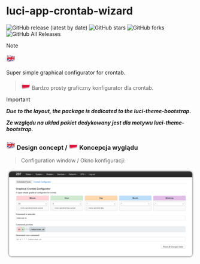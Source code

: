 # luci-app-crontab-wizard
![GitHub release (latest by date)](https://img.shields.io/github/v/release/4IceG/luci-app-crontab-wizard?style=flat-square)
![GitHub stars](https://img.shields.io/github/stars/4IceG/luci-app-crontab-wizard?style=flat-square)
![GitHub forks](https://img.shields.io/github/forks/4IceG/luci-app-crontab-wizard?style=flat-square)
![GitHub All Releases](https://img.shields.io/github/downloads/4IceG/luci-app-crontab-wizard/total)

> [!NOTE]
> <img src="https://raw.githubusercontent.com/4IceG/Personal_data/master/dooffy_design_icons_EU_flags_United_Kingdom.png" height="24"> 
Super simple graphical configurator for crontab.
>
> <img src="https://raw.githubusercontent.com/4IceG/Personal_data/master/dooffy_design_icons_EU_flags_Poland.png" height="24"> Bardzo prosty graficzny konfigurator dla crontab.

> [!IMPORTANT]
> ***Due to the layout, the package is dedicated to the luci-theme-bootstrap.***
> 
> ***Ze względu na układ pakiet dedykowany jest dla motywu luci-theme-bootstrap.***

### <img src="https://raw.githubusercontent.com/4IceG/Personal_data/master/dooffy_design_icons_EU_flags_United_Kingdom.png" height="24"> Design concept / <img src="https://raw.githubusercontent.com/4IceG/Personal_data/master/dooffy_design_icons_EU_flags_Poland.png" height="24"> Koncepcja wyglądu

> Configuration window / Okno konfiguracji:

![](https://github.com/4IceG/Personal_data/blob/master/zrzuty/Crontab_wizard.png?raw=true)
